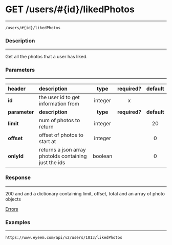 # GET /users/#{id}/likedPhotos  
***
`/users/#{id}/likedPhotos`

### Description
***
Get all the photos that a user has liked.

### Parameters
***

|header| description| type |required? |default|
|:---------|:--------------|:----------:|:------------:|:------------:|
|**id**|the user id to get information from|integer|x||
|**parameter**| **description**| **type** |**required?** |**default**|
|**limit**|num of photos to return|integer||20|
|**offset**|offset of photos to start at|integer||0|
|**onlyId**| returns a json array photoIds containing just the ids|boolean||0|


### Response
***

200 and and a dictionary containing limit, offset, total and an array of photo objects


[Errors](../../resources/errors.md#files)

### Examples
***

`https://www.eyeem.com/api/v2/users/1013/likedPhotos`




